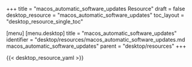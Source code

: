 +++
title = "macos_automatic_software_updates Resource"
draft = false
desktop_resource = "macos_automatic_software_updates"
toc_layout = "desktop_resource_single_toc"

[menu]
  [menu.desktop]
    title = "macos_automatic_software_updates"
    identifier = "desktop/resources/macos_automatic_software_updates.md macos_automatic_software_updates"
    parent = "desktop/resources"
+++

{{< desktop_resource_yaml >}}
